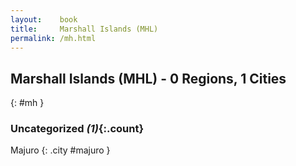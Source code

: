 ```yaml
---
layout:    book
title:     Marshall Islands (MHL)
permalink: /mh.html
---
```


## Marshall Islands (MHL) - 0 Regions, 1 Cities
{: #mh }





### Uncategorized _(1)_{:.count}


Majuro  {: .city #majuro } <br>


 
